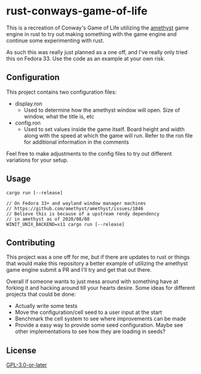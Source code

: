 # rust-conways-game-of-life

This is a recreation of Conway's Game of Life utilizing the [amethyst](https://amethyst.rs/doc) game engine in rust to try out making something with the game engine and continue some experimenting with rust.

As such this was really just planned as a one off, and I've really only tried this on Fedora 33. Use the code as an example at your own risk.

## Configuration

This project contains two configuration files:
* display.ron
  * Used to determine how the amethyst window will open. Size of window, what the title is, etc
* config.ron
  * Used to set values inside the game itself. Board height and width along with the speed at which the game will run. Refer to the ron file for additional information in the comments

Feel free to make adjustments to the config files to try out different variations for your setup.

## Usage

```shell
cargo run [--release]

// On Fedora 33+ and wayland window manager machines
// https://github.com/amethyst/amethyst/issues/1846
// Believe this is because of a upstream rendy dependency
// in amethyst as of 2020/08/08
WINIT_UNIX_BACKEND=x11 cargo run [--release]
```

## Contributing

This project was a one off for me, but if there are updates to rust or things that would make this repository a better example of utilizing the amethyst game engine submit a PR and I'll try and get that out there.

Overall if someone wants to just mess around with something have at forking it and hacking around till your hearts desire. Some ideas for different projects that could be done:
* Actually write some tests
* Move the configuration/cell seed to a user input at the start
* Benchmark the cell system to see where improvements can be made
* Provide a easy way to provide some seed configuration. Maybe see other implementations to see how they are loading in seeds?

## License

[GPL-3.0-or-later](LICENSE.md)
